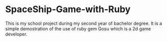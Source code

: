 # SpaceShip-Game-with-Ruby
This is my school project during my second year of bachelor degree.
It is a simple demostration of the use of ruby gem Gosu which is a 2d game developer.
